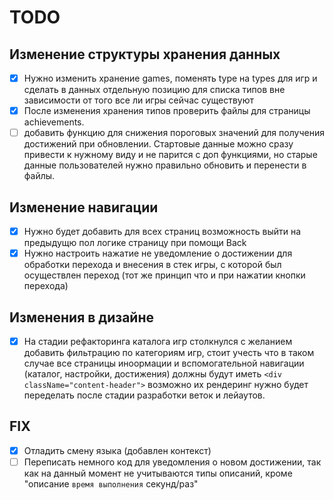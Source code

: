 # TODO

## Изменение структуры хранения данных

- [x] Нужно изменить хранение games, поменять type на types для игр и сделать в данных отдельную позицию для списка типов вне зависимости от того все ли игры сейчас существуют
- [x] После изменения хранения типов проверить файлы для страницы achievements.
- [ ] добавить функцию для снижения пороговых значений для получения достижений при обновлении. Стартовые данные можно сразу привести к нужному виду и не парится с доп функциями, но старые данные пользователей нужно правильно обновить и перенести в файлы.

## Изменение навигации

- [x] Нужно будет добавить для всех страниц возможность выйти на предыдущю пол логике страницу при помощи Back
- [x] Нужно настроить нажатие не уведомление о достижении для обработки перехода и внесения в стек игры, с которой был осуществлен переход (тот же принцип что и при нажатии кнопки перехода)

## Изменения в дизайне

- [x] На стадии рефакторинга каталога игр столкнулся с желанием добавить фильтрацию по категориям игр, стоит учесть что в таком случае все страницы иноормации и вспомогательной навигации (каталог, настройки, достижения) должны будут иметь `<div className="content-header">` возможно их рендеринг нужно будет переделать после стадии разработки веток и лейаутов.

## FIX

- [x] Отладить смену языка (добавлен контекст)
- [ ] Переписать немного код для уведомления о новом достижении, так как на данный момент не учитываются типы описаний, кроме "описание `время выполнения` секунд/раз"
